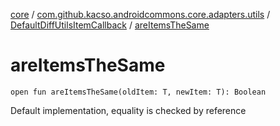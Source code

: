 [core](../../index.md) / [com.github.kacso.androidcommons.core.adapters.utils](../index.md) / [DefaultDiffUtilsItemCallback](index.md) / [areItemsTheSame](.)

# areItemsTheSame

`open fun areItemsTheSame(oldItem: T, newItem: T): Boolean`

Default implementation, equality is checked by reference

